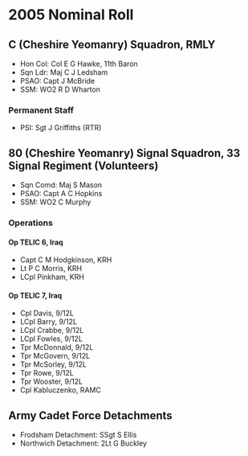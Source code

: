 # 2005 Nominal Roll

## C (Cheshire Yeomanry) Squadron, RMLY

* Hon Col: Col E G Hawke, 11th Baron
* Sqn Ldr: Maj C J Ledsham
* PSAO: Capt J McBride
* SSM: WO2 R D Wharton

### Permanent Staff

* PSI: Sgt J Griffiths (RTR)

## 80 (Cheshire Yeomanry) Signal Squadron, 33 Signal Regiment (Volunteers)

* Sqn Comd: Maj S Mason
* PSAO: Capt A C Hopkins
* SSM: WO2 C Murphy

### Operations

#### Op TELIC 6, Iraq

* Capt C M Hodgkinson, KRH
* Lt P C Morris, KRH
* LCpl Pinkham, KRH

#### Op TELIC 7, Iraq

* Cpl Davis, 9/12L
* LCpl Barry, 9/12L
* LCpl Crabbe, 9/12L
* LCpl Fowles, 9/12L
* Tpr McDonnald, 9/12L
* Tpr McGovern, 9/12L
* Tpr McSorley, 9/12L
* Tpr Rowe, 9/12L
* Tpr Wooster, 9/12L
* Cpl Kabluczenko, RAMC

## Army Cadet Force Detachments

* Frodsham Detachment: SSgt S Ellis
* Northwich Detachment: 2Lt G Buckley

